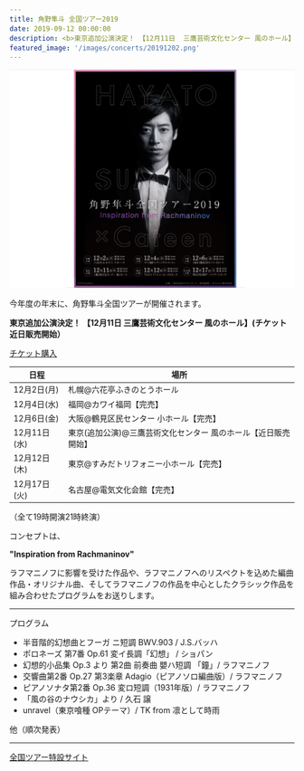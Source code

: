 ```yaml
---
title: 角野隼斗 全国ツアー2019
date: 2019-09-12 00:00:00
description: <b>東京追加公演決定！ 【12月11日  三鷹芸術文化センター 風のホール】(チケット近日販売開始）</b><br>12月2日(月)札幌@六花亭ふきのとうホール<br>12月4日(水)福岡@カワイ福岡【完売】<br>12月6日(金)大阪@鶴見区民センター 小ホール【完売】<br>12月12日(木)東京@すみだトリフォニー小ホール【完売】<br>12月17日(火)名古屋@電気文化会館【完売】
featured_image: '/images/concerts/20191202.png'
---
```


![](/images/concerts/20191202.png)

今年度の年末に、角野隼斗全国ツアーが開催されます。

<b>東京追加公演決定！ 【12月11日  三鷹芸術文化センター 風のホール】(チケット近日販売開始）</b>

<a href="https://t.pia.jp/pia/ticketInformation.do?eventCd=1940202" class="button button--large">チケット購入</a>

| 日程 | 場所 |
|-------------|---------------|
| 12月2日(月) | 札幌@六花亭ふきのとうホール |
| 12月4日(水) | 福岡@カワイ福岡【完売】 |
| 12月6日(金)| 大阪@鶴見区民センター 小ホール【完売】|
| 12月11日(水)| 東京(追加公演)@三鷹芸術文化センター 風のホール【近日販売開始】|
| 12月12日(木)| 東京@すみだトリフォニー小ホール【完売】|
| 12月17日(火)| 名古屋@電気文化会館【完売】|

（全て19時開演21時終演）

コンセプトは、

<b>"Inspiration from Rachmaninov"</b>

ラフマニノフに影響を受けた作品や、ラフマニノフへのリスペクトを込めた編曲作品・オリジナル曲、そしてラフマニノフの作品を中心としたクラシック作品を組み合わせたプログラムをお送りします。

<hr>

プログラム

- 半音階的幻想曲とフーガ ニ短調 BWV.903 / J.S.バッハ
- ポロネーズ 第7番 Op.61 変イ長調「幻想」 / ショパン
- 幻想的小品集 Op.3 より 第2曲 前奏曲 嬰ハ短調 「鐘」/ ラフマニノフ
- 交響曲第2番 Op.27 第3楽章 Adagio（ピアノソロ編曲版）/ ラフマニノフ
- ピアノソナタ第2番 Op.36 変ロ短調（1931年版）/ ラフマニノフ
- 「風の谷のナウシカ」より / 久石 譲
- unravel（東京喰種 OPテーマ）/ TK from 凛として時雨

他（順次発表）

<hr>

<a href="https://hayatosum-tour2019.com" class="button button--large">全国ツアー特設サイト</a>

